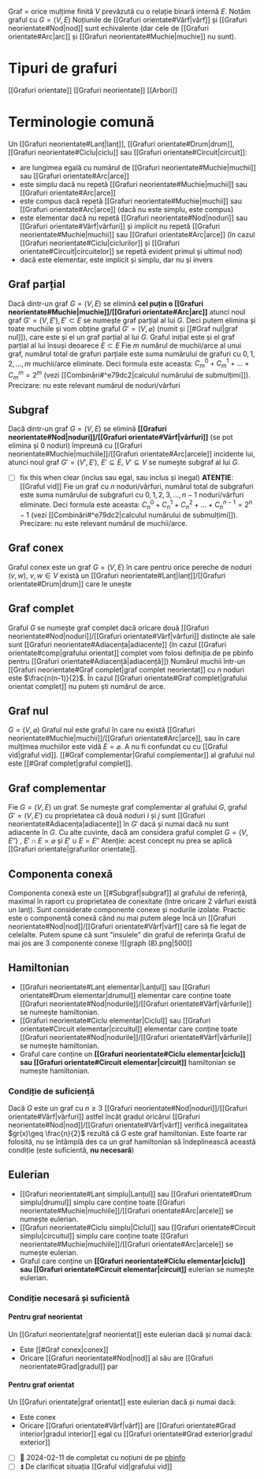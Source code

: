 Graf = orice mulțime finită $V$ prevăzută cu o relație binară internă $E$. Notăm graful cu $G=(V,E)$
Noțiunile de [[Grafuri orientate#Vârf|vârf]] și [[Grafuri neorientate#Nod|nod]] sunt echivalente (dar cele de [[Grafuri orientate#Arc|arc]] și [[Grafuri neorientate#Muchie|muchie]] nu sunt).
# Tipuri de grafuri
[[Grafuri orientate]]
[[Grafuri neorientate]]
[[Arbori]]
# Terminologie comună
Un [[Grafuri neorientate#Lanț|lanț]], [[Grafuri orientate#Drum|drum]], [[Grafuri neorientate#Ciclu|ciclu]] sau [[Grafuri orientate#Circuit|circuit]]:
- are lungimea egală cu numărul de [[Grafuri neorientate#Muchie|muchii]] sau [[Grafuri orientate#Arc|arce]]
- este simplu dacă nu repetă [[Grafuri neorientate#Muchie|muchii]] sau [[Grafuri orientate#Arc|arce]]
- este compus dacă repetă [[Grafuri neorientate#Muchie|muchii]] sau [[Grafuri orientate#Arc|arce]] (dacă nu este simplu, este compus)
- este elementar dacă nu repetă [[Grafuri neorientate#Nod|noduri]] sau [[Grafuri orientate#Vârf|vârfuri]] și implicit nu repetă [[Grafuri neorientate#Muchie|muchii]] sau [[Grafuri orientate#Arc|arce]] (în cazul [[Grafuri neorientate#Ciclu|ciclurilor]] și [[Grafuri orientate#Circuit|circuitelor]] se repetă evident primul și ultimul nod)
- dacă este elementar, este implicit și simplu, dar nu și invers
## Graf parțial
Dacă dintr-un graf $G=(V,E)$ se elimină **cel puțin o [[Grafuri neorientate#Muchie|muchie]]/[[Grafuri orientate#Arc|arc]]** atunci noul graf $G'=(V,E'), E'\subset E$ se numește graf parțial al lui $G$. Deci putem elimina și toate muchiile și vom obține graful $G'=(V,\varnothing)$ (numit și [[#Graf nul|graf nul]]), care este și el un graf parțial al lui $G$. Graful inițial este și el graf parțial al lui însuși deoarece $E\subset E$
Fie $m$ numărul de muchii/arce al unui graf, numărul total de grafuri parțiale este suma numărului de grafuri cu $0,1,2,...,m$ muchii/arce eliminate. Deci formula este aceasta:
$C_m^0+C_m^1+...+C_m^m=2^m$ (vezi [[Combinări#^e79dc2|calculul numărului de submulțimi]]). 
Precizare: nu este relevant numărul de noduri/vârfuri
## Subgraf
Dacă dintr-un graf $G=(V,E)$ se elimină **[[Grafuri neorientate#Nod|noduri]]/[[Grafuri orientate#Vârf|vârfuri]]** (se pot elimina și 0 noduri) împreună cu [[Grafuri neorientate#Muchie|muchiile]]/[[Grafuri orientate#Arc|arcele]] incidente lui, atunci noul graf $G'=(V',E'),\ E'\subseteq E,\ V'\subseteq V$ se numește subgraf al lui $G$. 
- [ ] fix this when clear (inclus sau egal, sau inclus și inegal)
**ATENȚIE**: [[Graful vid]]
Fie un graf cu $n$ noduri/vârfuri, numărul total de subgrafuri este suma numărului de subgrafuri cu $0,1,2,3,...,n-1$ noduri/vârfuri eliminate. Deci formula este aceasta: $C_n^0+C_n^1+C_n^2+...+C_n^{n-1}=2^n-1$ (vezi [[Combinări#^e79dc2|calculul numărului de submulțimi]]). 
Precizare: nu este relevant numărul de muchii/arce.
## Graf conex
Graful conex este un graf $G=(V,E)$ în care pentru orice pereche de noduri $(v,w),\ v,w\in V$ există un [[Grafuri neorientate#Lanț|lanț]]/[[Grafuri orientate#Drum|drum]] care le unește
## Graf complet
Graful $G$ se numește graf complet dacă oricare două [[Grafuri neorientate#Nod|noduri]]/[[Grafuri orientate#Vârf|vârfuri]] distincte ale sale sunt [[Grafuri neorientate#Adiacența|adiacente]] (în cazul [[Grafuri orientate#comp|grafului orientat]] complet vom folosi definiția de pe pbinfo pentru [[Grafuri orientate#Adiacență|adiacență]])
Numărul muchii într-un [[Grafuri neorientate#Graf complet|graf complet neorientat]] cu $n$ noduri este $\frac{n(n-1)}{2}$. În cazul [[Grafuri orientate#Graf complet|grafului orientat complet]] nu putem ști numărul de arce.
## Graf nul
$G=(V,\varnothing)$
Graful nul este graful în care nu există [[Grafuri neorientate#Muchie|muchii]]/[[Grafuri orientate#Arc|arce]], sau în care mulțimea  muchiilor este vidă $E=\varnothing$.
A nu fi confundat cu cu [[Graful vid|graful vid]].
[[#Graf complementar|Graful complementar]] al grafului nul este [[#Graf complet|graful complet]].
## Graf complementar
Fie $G=(V,E)$ un graf. Se numește graf complementar al grafului $G$, graful $G'=(V,E')$ cu proprietatea că două noduri $i$ și $j$ sunt [[Grafuri neorientate#Adiacența|adiacente]] în $G'$ dacă și numai dacă nu sunt adiacente în $G$. Cu alte cuvinte, dacă am considera graful complet $G=(V,E'')$ , $E'\cap E=\varnothing\ \text{și}\ E'\cup E=E''$
Atenție: acest concept nu prea se aplică [[Grafuri orientate|grafurilor orientate]].
## Componenta conexă
Componenta conexă este un [[#Subgraf|subgraf]] al grafului de referință, maximal în raport cu proprietatea de conexitate (între oricare 2 vârfuri există un lanț). Sunt considerate componente conexe și nodurile izolate.
Practic este o componentă conexă când nu mai putem alege încă un [[Grafuri neorientate#Nod|nod]]/[[Grafuri orientate#Vârf|vârf]] care să fie legat de celelalte. Putem spune că sunt "insulele" din graful de referința
Graful de mai jos are 3 componente conexe
![[graph (8).png|500]]
## Hamiltonian
- [[Grafuri neorientate#Lanț elementar|Lanțul]] sau [[Grafuri orientate#Drum elementar|drumul]] elementar care conține toate [[Grafuri neorientate#Nod|nodurile]]/[[Grafuri orientate#Vârf|vârfurile]] se numește hamiltonian.
- [[Grafuri neorientate#Ciclu elementar|Ciclul]] sau [[Grafuri orientate#Circuit elementar|circuitul]] elementar care conține toate [[Grafuri neorientate#Nod|nodurile]]/[[Grafuri orientate#Vârf|vârfurile]] se numește hamiltonian.
- Graful care conține un **[[Grafuri neorientate#Ciclu elementar|ciclu]] sau [[Grafuri orientate#Circuit elementar|circuit]]** hamiltonian se numește hamiltonian.
### Condiție de suficiență
Dacă $G$ este un graf cu $n\geq 3$ [[Grafuri neorientate#Nod|noduri]]/[[Grafuri orientate#Vârf|vârfuri]] astfel încât gradul oricărui [[Grafuri neorientate#Nod|nod]]/[[Grafuri orientate#Vârf|vârf]] verifică inegalitatea $gr(x)\geq \frac{n}{2}$ rezultă că $G$ este graf hamiltonian.
Este foarte rar folosită, nu se întâmplă des ca un graf hamiltonian să îndeplinească această condiție (este suficientă, **nu necesară**)
## Eulerian
- [[Grafuri neorientate#Lanț simplu|Lanțul]] sau [[Grafuri orientate#Drum simplu|drumul]] simplu care conține toate [[Grafuri neorientate#Muchie|muchiile]]/[[Grafuri orientate#Arc|arcele]] se numește eulerian.
- [[Grafuri neorientate#Ciclu simplu|Ciclul]] sau [[Grafuri orientate#Circuit simplu|circuitul]] simplu care conține toate [[Grafuri neorientate#Muchie|muchiile]]/[[Grafuri orientate#Arc|arcele]] se numește eulerian.
- Graful care conține un **[[Grafuri neorientate#Ciclu elementar|ciclu]] sau [[Grafuri orientate#Circuit elementar|circuit]]** eulerian se numește eulerian.
### Condiție necesară și suficientă
#### Pentru graf neorientat
Un [[Grafuri neorientate|graf neorientat]] este eulerian dacă și numai dacă:
- Este [[#Graf conex|conex]]
- Oricare [[Grafuri neorientate#Nod|nod]] al său are [[Grafuri neorientate#Grad|gradul]] par
#### Pentru graf orientat
Un [[Grafuri orientate|graf orientat]] este eulerian dacă și numai dacă:
- Este conex
- Oricare [[Grafuri orientate#Vârf|vârf]] are [[Grafuri orientate#Grad interior|gradul interior]] egal cu [[Grafuri orientate#Grad exterior|gradul exterior]]


- [ ]  📅 2024-02-11 de completat cu noțiuni de pe [pbinfo](https://www.pbinfo.ro/?pagina=articole&subpagina=afisare&id=810)
- [ ] ⏫  De clarificat situația [[Graful vid|grafului vid]]